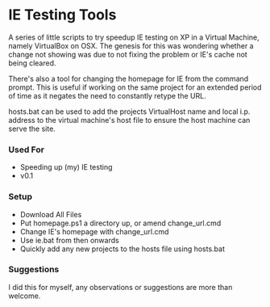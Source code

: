 # IE Testing Tools #

A series of little scripts to try speedup IE testing on XP in a Virtual Machine, namely VirtualBox on OSX. The genesis for this was wondering whether a change not showing was due to not fixing the problem or IE's cache not being cleared. 

There's also a tool for changing the homepage for IE from the command prompt. This is useful if working on the same project for an extended period of time as it negates the need to constantly retype the URL. 

hosts.bat can be used to add the projects VirtualHost name and local i.p. address to the virtual machine's host file to ensure the host machine can serve the site. 

### Used For ###

* Speeding up (my) IE testing
* v0.1

### Setup ###

* Download All Files
* Put homepage.ps1 a directory up, or amend change_url.cmd
* Change IE's homepage with change_url.cmd
* Use ie.bat from then onwards
* Quickly add any new projects to the hosts file using hosts.bat

### Suggestions ###

I did this for myself, any observations or suggestions are more than welcome.